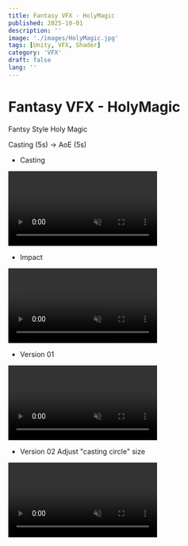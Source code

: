 ```yaml
---
title: Fantasy VFX - HolyMagic
published: 2025-10-01
description: ''
image: './images/HolyMagic.jpg'
tags: [Unity, VFX, Shader]
category: 'VFX'
draft: false 
lang: ''
---
```

# Fantasy VFX - HolyMagic

Fantsy Style Holy Magic

Casting (5s) -> AoE (5s)

- Casting

<video controls loop = "" muted ="" autoplay = ""><source src ="https://github.com/kingJ0/kingJ0.github.io/raw/refs/heads/main/src/content/posts/video/HolyMagic2.mp4"></video>

- Impact

<video controls loop = "" muted ="" autoplay = ""><source src ="https://github.com/kingJ0/kingJ0.github.io/raw/refs/heads/main/src/content/posts/video/HolyMagic3.mp4"></video>

- Version 01

<video controls loop = "" muted ="" autoplay = ""><source src ="https://github.com/kingJ0/kingJ0.github.io/raw/refs/heads/main/src/content/posts/video/HolyMagic.mp4"></video>

- Version 02 Adjust "casting circle" size

<video controls loop = "" muted ="" autoplay = ""><source src ="https://github.com/kingJ0/kingJ0.github.io/raw/refs/heads/main/src/content/posts/video/HolyMagic_001.mp4"></video>